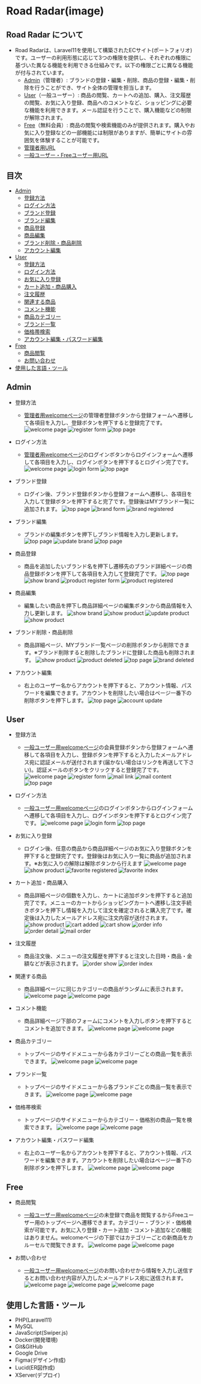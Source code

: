 # Road Radar(image)

## Road Radar について
- Road Radarは、Laravel11を使用して構築されたECサイト(ポートフォリオ)です。ユーザーの利用形態に応じて3つの権限を提供し、それぞれの権限に基づいた異なる機能を利用できる仕組みです。以下の権限ごとに異なる機能が付与されています。
  - [Admin](#admin)（管理者）: ブランドの登録・編集・削除、商品の登録・編集・削除を行うことができ、サイト全体の管理を担当します。
  - [User](#user)（一般ユーザー）: 商品の閲覧、カートへの追加、購入、注文履歴の閲覧、お気に入り登録、商品へのコメントなど、ショッピングに必要な機能を利用できます。メール認証を行うことで、購入機能などの制限が解除されます。
  - [Free](#free)（無料会員）: 商品の閲覧や検索機能のみが提供されます。購入やお気に入り登録などの一部機能には制限がありますが、簡単にサイトの雰囲気を体験することが可能です。
  - <a href="https://sy4964593027.xsrv.jp/admin" target="_blank">管理者用URL</a>
  - <a href="https://sy4964593027.xsrv.jp/" target="_blank">一般ユーザー・Freeユーザー用URL</a>

## 目次
- [Admin](#admin)
  - [登録方法](#admin登録方法)
  - [ログイン方法](#adminログイン方法)
  - [ブランド登録](#ブランド登録)
  - [ブランド編集](#ブランド編集)
  - [商品登録](#商品登録)
  - [商品編集](#商品編集)
  - [ブランド削除・商品削除](#ブランド削除・商品削除)
  - [アカウント編集](#adminアカウント編集)
- [User](#user)
  - [登録方法](#user登録方法)
  - [ログイン方法](#userログイン方法)
  - [お気に入り登録](#お気に入り登録)
  - [カート追加・商品購入](#カート追加・商品購入)
  - [注文履歴](#注文履歴)
  - [関連する商品](#関連する商品)
  - [コメント機能](#コメント機能)
  - [商品カテゴリー](#商品カテゴリー)
  - [ブランド一覧](#ブランド一覧)
  - [価格帯検索](#価格帯検索)
  - [アカウント編集・パスワード編集](#userアカウント編集・パスワード編集)
- [Free](#free)
  - [商品閲覧](#商品閲覧)
  - [お問い合わせ](#お問い合わせ)
- [使用した言語・ツール](#使用した言語・ツール)

## Admin
- 登録方法<p id="admin登録方法"></p>
  - <a href="https://sy4964593027.xsrv.jp/admin" target="_blank">管理者用welcomeページ</a>の管理者登録ボタンから登録フォームへ遷移して各項目を入力し、登録ボタンを押下すると登録完了です。
    ![welcome page](https://drive.google.com/uc?export=view&id=1wq02QOgELhjeazzKQM_nZffQ2eitCnzX)
    ![register form](https://drive.google.com/uc?export=view&id=1Ax_Fm1dh-yTg8nyayPD655bJPeM2M_-y)
    ![top page](https://drive.google.com/uc?export=view&id=1dwxkaXb4m0SlLH01pdeaIYkrRe2-1BRs)

- ログイン方法<p id="adminログイン方法"></p>
  - <a href="https://sy4964593027.xsrv.jp/admin" target="_blank">管理者用welcomeページ</a>のログインボタンからログインフォームへ遷移して各項目を入力し、ログインボタンを押下するとログイン完了です。
    ![welcome page](https://drive.google.com/uc?export=view&id=1Gkjb8T5Gk4YI_NC-V8JOQWabsENtUU9y)
    ![login form](https://drive.google.com/uc?export=view&id=1qKvC-iMEF6P8SsGo9YVwbh-4fm2EZUeE)
    ![top page](https://drive.google.com/uc?export=view&id=1n9dTPjwFwY7ZJWYA1yu6iCnX7nHCeYDN)
    
- ブランド登録<p id="ブランド登録"></p>
  - ログイン後、ブランド登録ボタンから登録フォームへ遷移し、各項目を入力して登録ボタンを押下すると完了です。登録後はMYブランド一覧に追加されます。
    ![top page](https://drive.google.com/uc?export=view&id=1yjNqLsWYUrTRjmvsjFHr1TiLw441zM9T)
    ![brand form](https://drive.google.com/uc?export=view&id=1GOOVPrw5U2QnzsL2zkYxN9TFPdwaM8qI)
    ![brand registered](https://drive.google.com/uc?export=view&id=1D78OqZrIb4DIu3miZJkjU0dblD7LzFA1)

- ブランド編集<p id="ブランド編集"></p>
  - ブランドの編集ボタンを押下しブランド情報を入力し更新します。
    ![top page](https://drive.google.com/uc?export=view&id=1jEGBIf51X8ebBEZyxq9oxGRaocHQezVc)
    ![update brand](https://drive.google.com/uc?export=view&id=1Q3EvEpbpGqMft3dTEGCoWzlNX3rvhQDP)
    ![top page](https://drive.google.com/uc?export=view&id=1le26kZfANfCADLjdOQF6uVvJqSz7gjaG)

- 商品登録<p id="商品登録"></p>
  - 商品を追加したいブランド名を押下し遷移先のブランド詳細ページの商品登録ボタンを押下して各項目を入力して登録完了です。
    ![top page](https://drive.google.com/uc?export=view&id=1DLFMqSxL01ko7Rj420vLqP7At32V5kE2)
    ![show brand](https://drive.google.com/uc?export=view&id=1LiqnCCSVPFd77ndIOBjZ9nD8cFrhwxg2)
    ![product register form](https://drive.google.com/uc?export=view&id=13frmgeqGmy8FJdv0pt7RfMJmLI07vcnm)
    ![product registered](https://drive.google.com/uc?export=view&id=1uvKpirLyG2x-35bY32a7MG8T1TDcdQP7)
    
- 商品編集<p id="商品編集"></p>
  - 編集したい商品を押下し商品詳細ページの編集ボタンから商品情報を入力し更新します。
    ![show brand](https://drive.google.com/uc?export=view&id=1m9B0JgDntVJhEcJsDk2jIG_99vn_L1Hr)
    ![show product](https://drive.google.com/uc?export=view&id=1oDZeM4F4s6QexMQNWj_wTUedDKj-vwpx)
    ![update product](https://drive.google.com/uc?export=view&id=16Vdq4g0EeJgJAfoWoMvnhLA69qfN0Vbc)
    ![show product](https://drive.google.com/uc?export=view&id=1zGpnFT7V5Ypo2VVRgz3rgo0KDoamtKI7)

- ブランド削除・商品削除<p id="ブランド削除・商品削除"></p>
  - 商品詳細ページ、MYブランド一覧ページの削除ボタンから削除できます。※ブランド削除すると削除したブランドに登録した商品も削除されます。
    ![show product](https://drive.google.com/uc?export=view&id=1JiOPgcqcWxb6XZ2Mz4UCTJYH-JRGIYU8)
    ![product deleted](https://drive.google.com/uc?export=view&id=1LMkG0hZUXlEgr0XlvaxrLM4Hu_50VS2Q)
    ![top page](https://drive.google.com/uc?export=view&id=12F4bHbj_pyPA1WIRoPNjVFJ9j2bSpapw)
    ![brand deleted](https://drive.google.com/uc?export=view&id=1EVWQOsRxhU18RxEG8zFyC-o0Xhc4TD5f)

- アカウント編集<p id="adminアカウント編集"></p>
  - 右上のユーザー名からアカウントを押下すると、アカウント情報、パスワードを編集できます。アカウントを削除したい場合はページ一番下の削除ボタンを押下します。
    ![top page](https://drive.google.com/uc?export=view&id=1-KRcpEIRaLZIvMDcQoSB7CZoQmuOK1UI)
    ![account update](https://drive.google.com/uc?export=view&id=1KjijaUgqPsTVKUxjnAy7JBbJVLhg4Hct)

## User
- 登録方法<p id="user登録方法"></p>
  - <a href="https://sy4964593027.xsrv.jp/" target="_blank">一般ユーザー用welcomeページ</a>の会員登録ボタンから登録フォームへ遷移して各項目を入力し、登録ボタンを押下すると入力したメールアドレス宛に認証メールが送付されます(届かない場合はリンクを再送して下さい)。認証メールのボタンをクリックすると登録完了です。
    ![welcome page](https://drive.google.com/uc?export=view&id=166tdVtogpBzCxQT2YKWI15o1Ecw4E7EH)
    ![register form](https://drive.google.com/uc?export=view&id=1DE5U1bCqYHZ_E4NhS9BNZrjSqtkRaamZ)
    ![mail link](https://drive.google.com/uc?export=view&id=1rBq-LpvoYjeW31h5ZB9WU_RQfoVfslMJ)
    ![mail content](https://drive.google.com/uc?export=view&id=1l8XrmX5_iBSAtDAK_isJycQ3-NHPmvtq)
    ![top page](https://drive.google.com/uc?export=view&id=1cCfXATBH-QIP11ZHk2ddGFw7QXJlje5e)

- ログイン方法<p id="userログイン方法"></p>
  - <a href="https://sy4964593027.xsrv.jp/" target="_blank">一般ユーザー用welcomeページ</a>のログインボタンからログインフォームへ遷移して各項目を入力し、ログインボタンを押下するとログイン完了です。
    ![welcome page](https://drive.google.com/uc?export=view&id=17BZl1JEqiDwGjAF-E11UzI5KOOWURoij)
    ![login form](https://drive.google.com/uc?export=view&id=1-eoYNb0yj6C4kS8lUvFQw0RnYM4Zc5wL)
    ![top page](https://drive.google.com/uc?export=view&id=1cCfXATBH-QIP11ZHk2ddGFw7QXJlje5e)

- お気に入り登録<p id="お気に入り登録"></p>
  - ログイン後、任意の商品から商品詳細ページのお気に入り登録ボタンを押下すると登録完了です。登録後はお気に入り一覧に商品が追加されます。※お気に入りの解除は解除ボタンから行えます
    ![welcome page](https://drive.google.com/uc?export=view&id=1NlLFwf1NxQ_0iQljyXSybbtgN_CBsx_v)
    ![show product](https://drive.google.com/uc?export=view&id=1GBzIhH-hlZou-xQEmYsL-1x5QKpYQ-Re)
    ![favorite registered](https://drive.google.com/uc?export=view&id=1VlGVr3lMMknVYAKFUdF8qSMLnvebvchD)
    ![favorite index](https://drive.google.com/uc?export=view&id=1VuVg9sciPCEP63NwvIIwPgdat6HFfKhW)

- カート追加・商品購入<p id="カート追加・商品購入"></p>
  - 商品詳細ページの個数を入力し、カートに追加ボタンを押下すると追加完了です。メニューのカートからショッピングカートへ遷移し注文手続きボタンを押下し情報を入力して注文を確定されると購入完了です。確定後は入力したメールアドレス宛に注文内容が送付されます。
    ![show product](https://drive.google.com/uc?export=view&id=1h95UfbOK1e9eVTBdDcZ4h5NpVEHVk1pF)
    ![cart added](https://drive.google.com/uc?export=view&id=15nfHfTWovyWPPwL--kjF8sbxPI_sEqyM)
    ![cart show](https://drive.google.com/uc?export=view&id=11ouiyPOxFa8doFHqSzuBaVNsZCf0mb6P)
    ![order info](https://drive.google.com/uc?export=view&id=1Q0UjigH2lUcP0i06Mv1IH6e7fr_ejHow)
    ![order detail](https://drive.google.com/uc?export=view&id=1dXs5DaRVobgLCfHW3YUvFlBB_PEHXlMD)
    ![mail order](https://drive.google.com/uc?export=view&id=15CnMj2RxqmPkGPFh2SNUFRYY7acto3j5)

- 注文履歴<p id="注文履歴"></p>
  - 商品注文後、メニューの注文履歴を押下すると注文した日時・商品・金額などが表示されます。
    ![order show](https://drive.google.com/uc?export=view&id=1xyFPd6DlSzT4jBvDXPbFbQmQTroWj_7v)
    ![order index](https://drive.google.com/uc?export=view&id=1S2GSLS9R3Eoc6-BIzwWlO9eltIJWOYGD)

- 関連する商品<p id="関連する商品"></p>
  - 商品詳細ページに同じカテゴリーの商品がランダムに表示されます。
    ![welcome page](https://drive.google.com/uc?export=view&id=1bTnp47uxNrFj_v_tGBoziDwZ9aeoYGbu)
    ![welcome page](https://drive.google.com/uc?export=view&id=11sTDaNAa8HuRItnbSVXRxwgCgJ_-FuuJ)

- コメント機能<p id="コメント機能"></p>
  - 商品詳細ページ下部のフォームにコメントを入力しボタンを押下するとコメントを追加できます。
    ![welcome page](https://drive.google.com/uc?export=view&id=13BHQZ8tgbQZ5_Jpug09YeM5yDu_LtsYc)
    ![welcome page](https://drive.google.com/uc?export=view&id=1vv6hBzgk5MIF6Zgyo1-xYfFNEnTZVc3J)

- 商品カテゴリー<p id="商品カテゴリー"></p>
  - トップページのサイドメニューから各カテゴリーごとの商品一覧を表示できます。
    ![welcome page](https://drive.google.com/uc?export=view&id=1BjU8_QnA-xVPzT4yy5zJaHDDZaIe3zwS)
    ![welcome page](https://drive.google.com/uc?export=view&id=1Z5DvVlNv_kC6dgxJrz3g94gGmIpZcZjb)

- ブランド一覧<p id="ブランド一覧"></p>
  - トップページのサイドメニューから各ブランドごとの商品一覧を表示できます。
    ![welcome page](https://drive.google.com/uc?export=view&id=1KfUvvnLCpInFDHyvpcI2opYom2itR4n7)
    ![welcome page](https://drive.google.com/uc?export=view&id=1HqsEvIBiTKh2dYn6kcUxKQe8nSZXBB7d)

- 価格帯検索<p id="価格帯検索"></p>
  - トップページのサイドメニューからカテゴリー・価格別の商品一覧を検索できます。
    ![welcome page](https://drive.google.com/uc?export=view&id=1FMp9oYW7bFicqo2acIvMEP8s6sJWpHm3)
    ![welcome page](https://drive.google.com/uc?export=view&id=17d6SKLBn2QkeTZkDhaHfJU06wn7zfXLG)

- アカウント編集・パスワード編集<p id="userアカウント編集・パスワード編集"></p>
  - 右上のユーザー名からアカウントを押下すると、アカウント情報、パスワードを編集できます。アカウントを削除したい場合はページ一番下の削除ボタンを押下します。
    ![welcome page](https://drive.google.com/uc?export=view&id=1IpJppw5LJ2Q5rAhJrV2hpg7_lKG3UNWW)
    ![welcome page](https://drive.google.com/uc?export=view&id=1-yEAzv2Y87pH0BAa7NRgs3zdxU8RUq-Y)

## Free
- 商品閲覧<p id="商品閲覧"></p>
  - <a href="https://sy4964593027.xsrv.jp/" target="_blank">一般ユーザー用welcomeページ</a>の未登録で商品を閲覧するからFreeユーザー用のトップページへ遷移できます。カテゴリー・ブランド・価格検索が可能です。お気に入り登録・カート追加・コメント追加などの機能はありません。welcomeページの下部ではカテゴリーごとの新商品をカルーセルで閲覧できます。
    ![welcome page](https://drive.google.com/uc?export=view&id=1a4nsUYAvhzAfGht2XA6QGPTZozwBcbfL)
    ![welcome page](https://drive.google.com/uc?export=view&id=1vRNV2o2bgIZxvOh6o-t1f-3sTVlt8gBe)

- お問い合わせ<p id="お問い合わせ"></p>
  - <a href="https://sy4964593027.xsrv.jp/" target="_blank">一般ユーザー用welcomeページ</a>のお問い合わせから情報を入力し送信するとお問い合わせ内容が入力したメールアドレス宛に送信されます。
    ![welcome page](https://drive.google.com/uc?export=view&id=147z_0zZgycECin8u09YSEFWDYy4XVfcc)
    ![welcome page](https://drive.google.com/uc?export=view&id=1aGCCgEuP5B7G6F28aEEjoZZqMvWaL-xQ)
    ![welcome page](https://drive.google.com/uc?export=view&id=17z8GYK72dnKnSOKe7f9_YtnvJMmD21sl)
  
## 使用した言語・ツール
- PHP(Laravel11)
- MySQL
- JavaScript(Swiper.js)
- Docker(開発環境)
- Git&GitHub
- Google Drive
- Figma(デザイン作成)
- Lucid(ER図作成)
- XServer(デプロイ)
